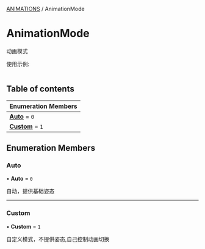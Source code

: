 [ANIMATIONS](../groups/Core.ANIMATIONS.md) / AnimationMode

# AnimationMode <Badge type="tip" text="Enumeration" /> <Score text="AnimationMode" />

动画模式

使用示例:
```ts
```

## Table of contents

| Enumeration Members |
| :-----|
| **[Auto](mw.AnimationMode.md#auto)** = ``0`` <br> |
| **[Custom](mw.AnimationMode.md#custom)** = ``1`` <br> |

## Enumeration Members

### Auto <Score text="Auto" /> 

• **Auto** = ``0``

自动，提供基础姿态

___

### Custom <Score text="Custom" /> 

• **Custom** = ``1``

自定义模式，不提供姿态,自己控制动画切换
